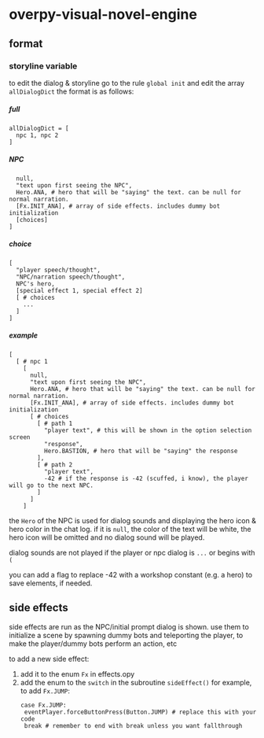 # overpy-visual-novel-engine

## format

### storyline variable
to edit the dialog & storyline go to the rule `global init` and edit the array `allDialogDict`
the format is as follows:

##### full
```
allDialogDict = [
  npc 1, npc 2
]
```

##### NPC
```[
  null,
  "text upon first seeing the NPC",
  Hero.ANA, # hero that will be "saying" the text. can be null for normal narration.
  [Fx.INIT_ANA], # array of side effects. includes dummy bot initialization
  [choices]
]
```

##### choice
```
[
  "player speech/thought",
  "NPC/narration speech/thought",
  NPC's hero,
  [special effect 1, special effect 2]
  [ # choices
    ...
  ]
]
```

##### example
```
[
  [ # npc 1
    [
      null,
      "text upon first seeing the NPC",
      Hero.ANA, # hero that will be "saying" the text. can be null for normal narration.
      [Fx.INIT_ANA], # array of side effects. includes dummy bot initialization
      [ # choices
        [ # path 1
          "player text", # this will be shown in the option selection screen
          "response",
          Hero.BASTION, # hero that will be "saying" the response
        ],
        [ # path 2
          "player text",
          -42 # if the response is -42 (scuffed, i know), the player will go to the next NPC.
        ]
      ]
    ]
```

the `Hero` of the NPC is used for dialog sounds and displaying the hero icon & hero color in the chat log.
if it is `null`, the color of the text will be white, the hero icon will be omitted and no dialog sound will be played.

dialog sounds are not played if the player or npc dialog is `...` or begins with `(`

you can add a flag to replace -42 with a workshop constant (e.g. a hero) to save elements, if needed.

## side effects
side effects are run as the NPC/initial prompt dialog is shown.
use them to initialize a scene by spawning dummy bots and teleporting the player, to make the player/dummy bots perform an action, etc

to add a new side effect:
1. add it to the enum `Fx` in effects.opy
2. add the enum to the `switch` in the subroutine `sideEffect()`
   for example, to add `Fx.JUMP`:
   ```
   case Fx.JUMP:
    eventPlayer.forceButtonPress(Button.JUMP) # replace this with your code
    break # remember to end with break unless you want fallthrough
   ```
